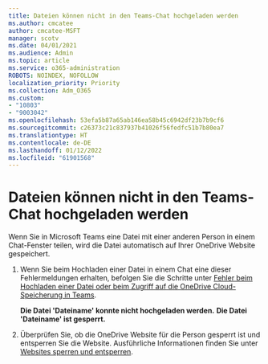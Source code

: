 ```yaml
---
title: Dateien können nicht in den Teams-Chat hochgeladen werden
ms.author: cmcatee
author: cmcatee-MSFT
manager: scotv
ms.date: 04/01/2021
ms.audience: Admin
ms.topic: article
ms.service: o365-administration
ROBOTS: NOINDEX, NOFOLLOW
localization_priority: Priority
ms.collection: Adm_O365
ms.custom:
- "10803"
- "9003042"
ms.openlocfilehash: 53efa5b87a65ab146ea58b45c6942df23b7b9cf6
ms.sourcegitcommit: c26373c21c837937b41026f56fedfc51b7b80ea7
ms.translationtype: HT
ms.contentlocale: de-DE
ms.lasthandoff: 01/12/2022
ms.locfileid: "61901568"
---
```

# <a name="unable-to-upload-files-to-teams-chat"></a>Dateien können nicht in den Teams-Chat hochgeladen werden

Wenn Sie in Microsoft Teams eine Datei mit einer anderen Person in einem Chat-Fenster teilen, wird die Datei automatisch auf Ihrer OneDrive Website gespeichert.

1. Wenn Sie beim Hochladen einer Datei in einem Chat eine dieser Fehlermeldungen erhalten, befolgen Sie die Schritte unter [Fehler beim Hochladen einer Datei oder beim Zugriff auf die OneDrive Cloud-Speicherung in Teams](https://go.microsoft.com/fwlink/?linkid=2156015).
    
    **Die Datei 'Dateiname' konnte nicht hochgeladen werden.**
    **Die Datei 'Dateiname' ist gesperrt.**

1. Überprüfen Sie, ob die OneDrive Website für die Person gesperrt ist und entsperren Sie die Website. Ausführliche Informationen finden Sie unter [Websites sperren und entsperren](https://go.microsoft.com/fwlink/?linkid=2156016).